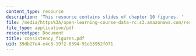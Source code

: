 ```yaml
---
content_type: resource
description: 'This resource contains slides of chapter 10 figures. '
file: /media/https%3A/open-learning-course-data-rc.s3.amazonaws.com/res-6-004-principles-of-computer-system-design-an-introduction-spring-2009/39db27e4e4c819f2039491e13952f071_consistency_figures.pdf
file_type: application/pdf
resourcetype: Document
title: consistency_figures.pdf
uid: 39db27e4-e4c8-19f2-0394-91e13952f071
---
```

